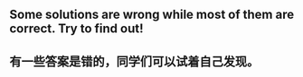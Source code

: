 ## Some solutions are wrong while most of them are correct. Try to find out!

## 有一些答案是错的，同学们可以试着自己发现。
